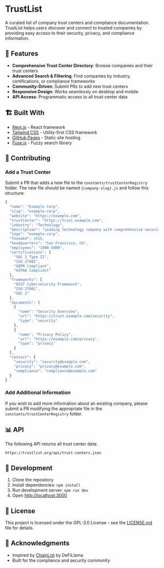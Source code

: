 # TrustList

A curated list of company trust centers and compliance documentation. TrustList helps users discover and connect to trusted companies by providing easy access to their security, privacy, and compliance information.

## 🚀 Features

- **Comprehensive Trust Center Directory**: Browse companies and their trust centers
- **Advanced Search & Filtering**: Find companies by industry, certifications, or compliance frameworks
- **Community-Driven**: Submit PRs to add new trust centers
- **Responsive Design**: Works seamlessly on desktop and mobile
- **API Access**: Programmatic access to all trust center data

## 🏗️ Built With

- [Next.js](https://nextjs.org/) - React framework
- [Tailwind CSS](https://tailwindcss.com/) - Utility-first CSS framework
- [GitHub Pages](https://pages.github.com/) - Static site hosting
- [Fuse.js](https://fusejs.io/) - Fuzzy search library

## 🤝 Contributing

### Add a Trust Center

Submit a PR that adds a new file to the `constants/trustCenterRegistry` folder. The new file should be named `{company-slug}.js` and follow this structure:

```javascript
{
  "name": "Example Corp",
  "slug": "example-corp",
  "website": "https://example.com",
  "trustCenter": "https://trust.example.com",
  "industry": "Technology",
  "description": "Leading technology company with comprehensive security practices",
  "logo": "example-corp",
  "founded": 2010,
  "headquarters": "San Francisco, CA",
  "employees": "1000-5000",
  "certifications": [
    "SOC 2 Type II",
    "ISO 27001",
    "GDPR Compliant",
    "HIPAA Compliant"
  ],
  "frameworks": [
    "NIST Cybersecurity Framework",
    "ISO 27001",
    "SOC 2"
  ],
  "documents": [
    {
      "name": "Security Overview",
      "url": "https://trust.example.com/security",
      "type": "security"
    },
    {
      "name": "Privacy Policy",
      "url": "https://example.com/privacy",
      "type": "privacy"
    }
  ],
  "contact": {
    "security": "security@example.com",
    "privacy": "privacy@example.com",
    "compliance": "compliance@example.com"
  }
}
```

### Add Additional Information

If you wish to add more information about an existing company, please submit a PR modifying the appropriate file in the `constants/trustCenterRegistry` folder.

## 📊 API

The following API returns all trust center data:

`https://trustlist.org/api/trust-centers.json`

## 🚀 Development

1. Clone the repository
2. Install dependencies: `npm install`
3. Run development server: `npm run dev`
4. Open [http://localhost:3000](http://localhost:3000)

## 📝 License

This project is licensed under the GPL-3.0 License - see the [LICENSE.md](LICENSE.md) file for details.

## 🙏 Acknowledgments

- Inspired by [ChainList](https://chainlist.org/) by DeFiLlama
- Built for the compliance and security community
